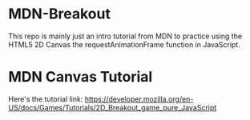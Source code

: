 # MDN-Breakout
This repo is mainly just an intro tutorial from MDN to practice using the HTML5 2D Canvas the requestAnimationFrame function in JavaScript.

# MDN Canvas Tutorial
Here's the tutorial link:  https://developer.mozilla.org/en-US/docs/Games/Tutorials/2D_Breakout_game_pure_JavaScript 
